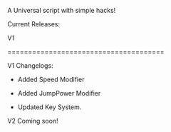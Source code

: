 A Universal script with simple hacks!

Current Releases:

V1

======================================

V1 Changelogs:

- Added Speed Modifier

- Added JumpPower Modifier

- Updated Key System.

V2 Coming soon!
